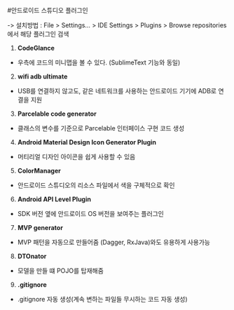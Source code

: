 #안드로이드 스튜디오 플러그인

-> 설치방법 : File > Settings… > IDE Settings > Plugins > Browse repositories 에서 해당 플러그인 검색

1. **CodeGlance**
- 우측에 코드의 미니맵을 볼 수 있다. (SublimeText 기능와 동일)

2. **wifi adb ultimate**
- USB를 연결하지 않고도, 같은 네트워크를 사용하는 안드로이드 기기에 ADB로 연결을 지원

3. **Parcelable code generator**
- 클래스의 변수를 기준으로 Parcelable 인터페이스 구현 코드 생성

4. **Android Material Design Icon Generator Plugin**
- 머티리얼 디자인 아이콘을 쉽게 사용할 수 있음

5. **ColorManager**
- 안드로이드 스튜디오의 리소스 파일에서 색을 구체적으로 확인

6. **Android API Level Plugin**
- SDK 버전 옆에 안드로이드 OS 버전을 보여주는 플러그인

7. **MVP generator**
- MVP 패턴을 자동으로 만들어줌 (Dagger, RxJava)와도 유용하게 사용가능

8. **DTOnator**
- 모델을 만들 떄 POJO를 탑재해줌

9. **.gitignore**
- .gitignore 자동 생성(계속 변하는 파일들 무시하는 코드 자동 생성)
